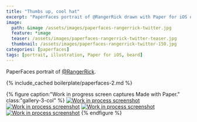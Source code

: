```yaml
---
title: "Thumbs up, cool hat"
excerpt: "PaperFaces portrait of @RangerRick drawn with Paper for iOS on an iPad."
image: 
  path: &image /assets/images/paperfaces-rangerrick-twitter.jpg 
  feature: *image
  teaser: /assets/images/paperfaces-rangerrick-twitter-teaser.jpg
  thumbnail: /assets/images/paperfaces-rangerrick-twitter-150.jpg
categories: [paperfaces]
tags: [portrait, illustration, Paper for iOS, beard]
---
```


PaperFaces portrait of [@RangerRick](https://twitter.com/RangerRick).

{% include_cached boilerplate/paperfaces-2.md %}

{% figure caption:"Work in progress screen captures Made with Paper." class:"gallery-3-col" %}
[![Work in process screenshot](/assets/images/paperfaces-rangerrick-process-1-600.jpg)](/assets/images/paperfaces-rangerrick-process-1-lg.jpg) [![Work in process screenshot](/assets/images/paperfaces-rangerrick-process-2-600.jpg)](/assets/images/paperfaces-rangerrick-process-2-lg.jpg) [![Work in process screenshot](/assets/images/paperfaces-rangerrick-process-3-600.jpg)](/assets/images/paperfaces-rangerrick-process-3-lg.jpg) [![Work in process screenshot](/assets/images/paperfaces-rangerrick-process-4-600.jpg)](/assets/images/paperfaces-rangerrick-process-4-lg.jpg)
{% endfigure %}
